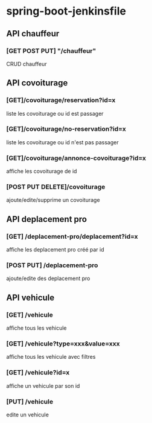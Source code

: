 # spring-boot-jenkinsfile
## API chauffeur
### [GET POST PUT] "/chauffeur" 
CRUD chauffeur

## API covoiturage
### [GET]/covoiturage/reservation?id=x
liste les covoiturage ou id est passager
### [GET]/covoiturage/no-reservation?id=x
liste les covoiturage ou id n'est pas passager
### [GET]/covoiturage/annonce-covoiturage?id=x
affiche les covoiturage de id
### [POST PUT DELETE]/covoiturage
ajoute/edite/supprime un covoiturage

## API deplacement pro
### [GET] /deplacement-pro/deplacement?id=x
affiche les deplacement pro créé par id
### [POST PUT] /deplacement-pro
ajoute/edite des deplacement pro

## API vehicule
### [GET] /vehicule
affiche tous les vehicule
### [GET] /vehicule?type=xxx&value=xxx
affiche tous les vehicule avec filtres
### [GET] /vehicule?id=x
affiche un vehicule par son id
### [PUT] /vehicule
edite un vehicule
